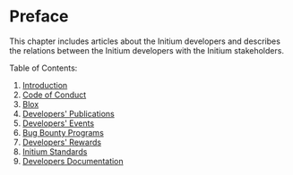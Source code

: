# Preface

This chapter includes articles about the Initium developers and describes the relations between the Initium developers with the Initium stakeholders.&#x20;

Table of Contents:

1. [Introduction](../initium-developers/introduction.md)
2. [Code of Conduct](../initium-developers/code-of-conduct.md)
3. [Blox](../initium-developers/what-is-blox.md)
4. [Developers' Publications ](../initium-developers/initium-publications.md)
5. [Developers' Events](../initium-developers/developers-events.md)
6. [Bug Bounty Programs](../initium-developers/bug-bounty-programs.md)
7. [Developers' Rewards](../initium-developers/developers-rewards.md)
8. [Initium Standards ](../initium-developers/initium-standards.md)
9. [Developers Documentation](../initium-developers/developers-documentation.md)
